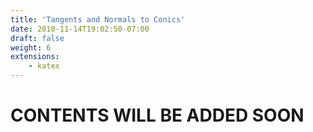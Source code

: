 ```yaml
---
title: 'Tangents and Normals to Conics'
date: 2018-11-14T19:02:50-07:00
draft: false
weight: 6
extensions:
    - katex
---
```


<h1>CONTENTS WILL BE ADDED SOON</h1>